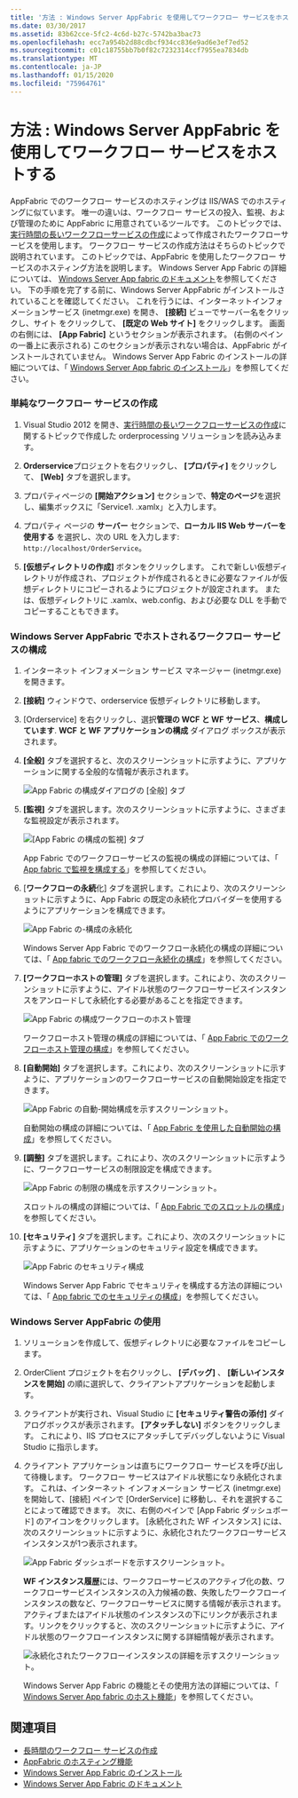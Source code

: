 ```yaml
---
title: '方法 : Windows Server AppFabric を使用してワークフロー サービスをホストする'
ms.date: 03/30/2017
ms.assetid: 83b62cce-5fc2-4c6d-b27c-5742ba3bac73
ms.openlocfilehash: ecc7a954b2d88cdbcf934cc836e9ad6e3ef7ed52
ms.sourcegitcommit: c01c18755bb7b0f82c7232314ccf7955ea7834db
ms.translationtype: MT
ms.contentlocale: ja-JP
ms.lasthandoff: 01/15/2020
ms.locfileid: "75964761"
---
```

# <a name="how-to-host-a-workflow-service-with-windows-server-app-fabric"></a>方法 : Windows Server AppFabric を使用してワークフロー サービスをホストする

AppFabric でのワークフロー サービスのホスティングは IIS/WAS でのホスティングに似ています。 唯一の違いは、ワークフロー サービスの投入、監視、および管理のために AppFabric に用意されているツールです。 このトピックでは、[実行時間の長いワークフローサービスの作成](../../../../docs/framework/wcf/feature-details/creating-a-long-running-workflow-service.md)によって作成されたワークフローサービスを使用します。 ワークフロー サービスの作成方法はそちらのトピックで説明されています。 このトピックでは、AppFabric を使用したワークフロー サービスのホスティング方法を説明します。 Windows Server App Fabric の詳細については、 [Windows Server App fabric のドキュメント](https://docs.microsoft.com/previous-versions/appfabric/ff384253(v=azure.10))を参照してください。 下の手順を完了する前に、Windows Server AppFabric がインストールされていることを確認してください。  これを行うには、インターネットインフォメーションサービス (inetmgr.exe) を開き、 **[接続]** ビューでサーバー名をクリックし、サイト をクリックして、 **[既定の Web サイト]** をクリックします。 画面の右側には、 **[App Fabric]** というセクションが表示されます。 (右側のペインの一番上に表示される) このセクションが表示されない場合は、AppFabric がインストールされていません。 Windows Server App Fabric のインストールの詳細については、「 [Windows Server App fabric のインストール](https://docs.microsoft.com/previous-versions/appfabric/ee790960(v=azure.10))」を参照してください。  
  
### <a name="creating-a-simple-workflow-service"></a>単純なワークフロー サービスの作成  
  
1. Visual Studio 2012 を開き、[実行時間の長いワークフローサービスの作成](../../../../docs/framework/wcf/feature-details/creating-a-long-running-workflow-service.md)に関するトピックで作成した orderprocessing ソリューションを読み込みます。  
  
2. **Orderservice**プロジェクトを右クリックし、 **[プロパティ]** をクリックして、 **[Web]** タブを選択します。  
  
3. プロパティページの **[開始アクション]** セクションで、**特定のページ**を選択し、編集ボックスに「Service1. .xamlx」と入力します。  
  
4. プロパティ ページの **サーバー** セクションで、**ローカル IIS Web サーバーを使用する** を選択し、次の URL を入力します: `http://localhost/OrderService`。  
  
5. **[仮想ディレクトリの作成]** ボタンをクリックします。 これで新しい仮想ディレクトリが作成され、プロジェクトが作成されるときに必要なファイルが仮想ディレクトリにコピーされるようにプロジェクトが設定されます。  または、仮想ディレクトリに .xamlx、web.config、および必要な DLL を手動でコピーすることもできます。  
  
### <a name="configuring-a-workflow-service-hosted-in-windows-server-app-fabric"></a>Windows Server AppFabric でホストされるワークフロー サービスの構成  
  
1. インターネット インフォメーション サービス マネージャー (inetmgr.exe) を開きます。  
  
2. **[接続]** ウィンドウで、orderservice 仮想ディレクトリに移動します。  
  
3. [Orderservice] を右クリックし、選択**管理の WCF と WF サービス**、**構成しています**. **WCF と WF アプリケーションの構成** ダイアログ ボックスが表示されます。  
  
4. **[全般]** タブを選択すると、次のスクリーンショットに示すように、アプリケーションに関する全般的な情報が表示されます。  
  
     ![App Fabric の構成ダイアログの [全般] タブ](../../../../docs/framework/wcf/feature-details/media/appfabricconfiguration-general.gif "AppFabricConfiguration-全般")  
  
5. **[監視]** タブを選択します。次のスクリーンショットに示すように、さまざまな監視設定が表示されます。  
  
     ![[App Fabric の構成の監視] タブ](../../../../docs/framework/wcf/feature-details/media/appfabricconfiguration-monitoring.gif "AppFabricConfiguration-監視")  
  
     App Fabric でのワークフローサービスの監視の構成の詳細については、「 [App fabric で監視を構成する](https://docs.microsoft.com/previous-versions/appfabric/ee677384(v=azure.10))」を参照してください。  
  
6. [**ワークフローの永続**化] タブを選択します。これにより、次のスクリーンショットに示すように、App Fabric の既定の永続化プロバイダーを使用するようにアプリケーションを構成できます。  
  
     ![App Fabric の&#45;構成の永続化](../../../../docs/framework/wcf/feature-details/media/appfabricconfiguration-persistence.gif "AppFabricConfiguration-永続化")  
  
     Windows Server App Fabric でのワークフロー永続化の構成の詳細については、「 [App fabric でのワークフロー永続化の構成](https://docs.microsoft.com/previous-versions/appfabric/ee677353(v=azure.10))」を参照してください。  
  
7. **[ワークフローホストの管理]** タブを選択します。これにより、次のスクリーンショットに示すように、アイドル状態のワークフローサービスインスタンスをアンロードして永続化する必要があることを指定できます。  
  
     ![App Fabric の構成ワークフローのホスト管理](../../../../docs/framework/wcf/feature-details/media/appfabricconfiguration-management.gif "AppFabricConfiguration-管理")  
  
     ワークフローホスト管理の構成の詳細については、「 [App Fabric でのワークフローホスト管理の構成](https://docs.microsoft.com/previous-versions/appfabric/ff383424(v=azure.10))」を参照してください。  
  
8. **[自動開始]** タブを選択します。これにより、次のスクリーンショットに示すように、アプリケーションのワークフローサービスの自動開始設定を指定できます。  
  
     ![App Fabric の自動&#45;開始構成を示すスクリーンショット。](./media/how-to-host-a-workflow-service-with-windows-server-app-fabric/app-fabric-auto-start-configuration.gif)  
  
     自動開始の構成の詳細については、「 [App Fabric を使用した自動開始の構成](https://docs.microsoft.com/previous-versions/appfabric/ee677261(v=azure.10))」を参照してください。  
  
9. **[調整]** タブを選択します。これにより、次のスクリーンショットに示すように、ワークフローサービスの制限設定を構成できます。  
  
     ![App Fabric の制限の構成を示すスクリーンショット。](./media/how-to-host-a-workflow-service-with-windows-server-app-fabric/app-fabric-throttling-configuration.gif)  
  
     スロットルの構成の詳細については、「 [App Fabric でのスロットルの構成](https://docs.microsoft.com/previous-versions/appfabric/ee677261(v=azure.10))」を参照してください。  
  
10. **[セキュリティ]** タブを選択します。これにより、次のスクリーンショットに示すように、アプリケーションのセキュリティ設定を構成できます。  
  
     ![App Fabric のセキュリティ構成](../../../../docs/framework/wcf/feature-details/media/appfabricconfiguration-security.gif "AppFabricConfiguration-セキュリティ")  
  
     Windows Server App Fabric でセキュリティを構成する方法の詳細については、「 [App fabric でのセキュリティの構成](https://docs.microsoft.com/previous-versions/appfabric/ee677278(v=azure.10))」を参照してください。  
  
### <a name="using-windows-server-app-fabric"></a>Windows Server AppFabric の使用  
  
1. ソリューションを作成して、仮想ディレクトリに必要なファイルをコピーします。  
  
2. OrderClient プロジェクトを右クリックし、 **[デバッグ]** 、 **[新しいインスタンスを開始]** の順に選択して、クライアントアプリケーションを起動します。  
  
3. クライアントが実行され、Visual Studio に **[セキュリティ警告の添付]** ダイアログボックスが表示されます。 **[アタッチしない]** ボタンをクリックします。 これにより、IIS プロセスにアタッチしてデバッグしないように Visual Studio に指示します。  
  
4. クライアント アプリケーションは直ちにワークフロー サービスを呼び出して待機します。 ワークフロー サービスはアイドル状態になり永続化されます。 これは、インターネット インフォメーション サービス (inetmgr.exe) を開始して、[接続] ペインで [OrderService] に移動し、それを選択することによって確認できます。 次に、右側のペインで [App Fabric ダッシュボード] のアイコンをクリックします。 [永続化された WF インスタンス] には、次のスクリーンショットに示すように、永続化されたワークフローサービスインスタンスが1つ表示されます。  
  
     ![App Fabric ダッシュボードを示すスクリーンショット。](./media/how-to-host-a-workflow-service-with-windows-server-app-fabric/app-fabric-dashboard.gif)  
  
     **WF インスタンス履歴**には、ワークフローサービスのアクティブ化の数、ワークフローサービスインスタンスの入力候補の数、失敗したワークフローインスタンスの数など、ワークフローサービスに関する情報が表示されます。 アクティブまたはアイドル状態のインスタンスの下にリンクが表示されます。リンクをクリックすると、次のスクリーンショットに示すように、アイドル状態のワークフローインスタンスに関する詳細情報が表示されます。  
  
     ![永続化されたワークフローインスタンスの詳細を示すスクリーンショット。](./media/how-to-host-a-workflow-service-with-windows-server-app-fabric/persisted-workflow-instance-detail.gif)  
  
     Windows Server App Fabric の機能とその使用方法の詳細については、「 [Windows Server App fabric のホスト機能](https://docs.microsoft.com/previous-versions/appfabric/ee677189(v=azure.10))」を参照してください。  
  
## <a name="see-also"></a>関連項目

- [長時間のワークフロー サービスの作成](../../../../docs/framework/wcf/feature-details/creating-a-long-running-workflow-service.md)
- [AppFabric のホスティング機能](https://docs.microsoft.com/previous-versions/appfabric/ee677189(v=azure.10))
- [Windows Server App Fabric のインストール](https://docs.microsoft.com/previous-versions/appfabric/ee790960(v=azure.10))
- [Windows Server App Fabric のドキュメント](https://docs.microsoft.com/previous-versions/appfabric/ff384253(v=azure.10))
